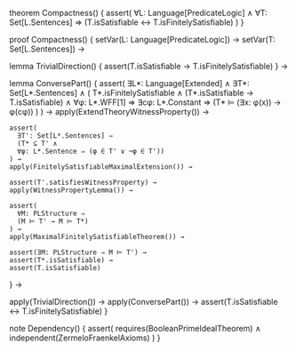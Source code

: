 theorem Compactness() {
  assert(
    ∀L: Language[PredicateLogic] ∧
    ∀T: Set[L.Sentences] ⇒
    (T.isSatisfiable ↔ T.isFinitelySatisfiable)
  )
}

proof Compactness() {
  setVar(L: Language[PredicateLogic]) →
  setVar(T: Set[L.Sentences]) →

  lemma TrivialDirection() {
    assert(T.isSatisfiable → T.isFinitelySatisfiable)
  } →

  lemma ConversePart() {
    assert(
      ∃L*: Language[Extended] ∧
      ∃T*: Set[L*.Sentences] ∧
      (
        T*.isFinitelySatisfiable ∧
        (T*.isSatisfiable → T.isSatisfiable) ∧
        ∀φ: L*.WFF[1] ⇒
        ∃cφ: L*.Constant ⇒
        (T* ⊨ (∃x: φ(x)) → φ(cφ))
      )
    ) →
    apply(ExtendTheoryWitnessProperty()) →

    assert(
      ∃T': Set[L*.Sentences] ⇒
      (T* ⊆ T' ∧
      ∀φ: L*.Sentence ⇒ (φ ∈ T' ∨ ¬φ ∈ T'))
    ) →
    apply(FinitelySatisfiableMaximalExtension()) →

    assert(T'.satisfiesWitnessProperty) →
    apply(WitnessPropertyLemma()) →

    assert(
      ∀M: PLStructure ⇒
      (M ⊨ T' → M ⊨ T*)
    ) →
    apply(MaximalFinitelySatisfiableTheorem()) →
    
    assert(∃M: PLStructure ⇒ M ⊨ T') →
    assert(T*.isSatisfiable) →
    assert(T.isSatisfiable)
  } →

  apply(TrivialDirection()) →
  apply(ConversePart()) →
  assert(T.isSatisfiable ↔ T.isFinitelySatisfiable)
}

note Dependency() {
  assert(
    requires(BooleanPrimeIdealTheorem) ∧
    independent(ZermeloFraenkelAxioms)
  )
}